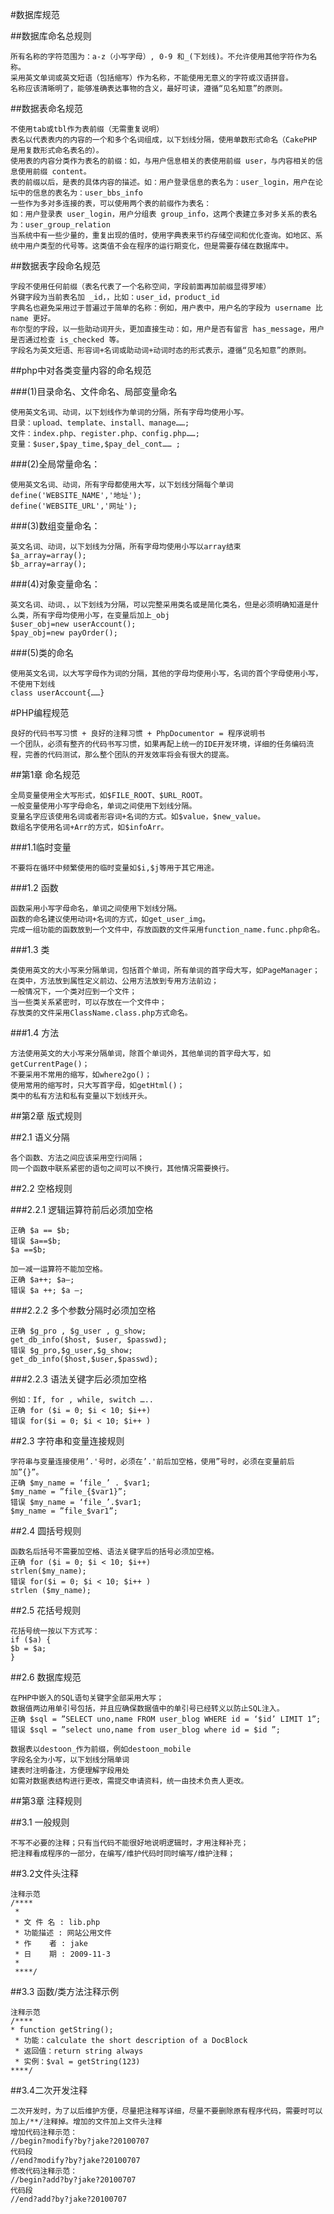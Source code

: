 #数据库规范

##数据库命名总规则

	所有名称的字符范围为：a-z（小写字母）, 0-9 和_(下划线)。不允许使用其他字符作为名称。
	采用英文单词或英文短语（包括缩写）作为名称，不能使用无意义的字符或汉语拼音。
	名称应该清晰明了，能够准确表达事物的含义，最好可读，遵循“见名知意”的原则。

##数据表命名规范

	不使用tab或tbl作为表前缀（无需重复说明）
	表名以代表表内的内容的一个和多个名词组成，以下划线分隔，使用单数形式命名（CakePHP 是用复数形式命名表名的）。
	使用表的内容分类作为表名的前缀：如，与用户信息相关的表使用前缀 user，与内容相关的信息使用前缀 content。
	表的前缀以后，是表的具体内容的描述。如：用户登录信息的表名为：user_login，用户在论坛中的信息的表名为：user_bbs_info
	一些作为多对多连接的表，可以使用两个表的前缀作为表名：
	如：用户登录表 user_login，用户分组表 group_info，这两个表建立多对多关系的表名为：user_group_relation
	当系统中有一些少量的，重复出现的值时，使用字典表来节约存储空间和优化查询。如地区、系统中用户类型的代号等。这类值不会在程序的运行期变化，但是需要存储在数据库中。

##数据表字段命名规范

	字段不使用任何前缀（表名代表了一个名称空间，字段前面再加前缀显得罗嗦）
	外键字段为当前表名加 _id，，比如：user_id，product_id
	字典名也避免采用过于普遍过于简单的名称：例如，用户表中，用户名的字段为 username 比 name 更好。
	布尔型的字段，以一些助动词开头，更加直接生动：如，用户是否有留言 has_message，用户是否通过检查 is_checked 等。
	字段名为英文短语、形容词+名词或助动词+动词时态的形式表示，遵循“见名知意”的原则。

##php中对各类变量内容的命名规范


###(1)目录命名、文件命名、局部变量命名

    使用英文名词、动词，以下划线作为单词的分隔，所有字母均使用小写。
    目录：upload、template、install、manage……;
    文件：index.php、register.php、config.php……;
    变量：$user,$pay_time,$pay_del_cont…… ;
    
###(2)全局常量命名：

    使用英文名词、动词，所有字母都使用大写，以下划线分隔每个单词
    define('WEBSITE_NAME','地址');
    define('WEBSITE_URL','网址');
    
###(3)数组变量命名：

    英文名词、动词，以下划线为分隔，所有字母均使用小写以array结束
    $a_array=array();
    $b_array=array();
    
###(4)对象变量命名：

    英文名词、动词、，以下划线为分隔，可以完整采用类名或是简化类名，但是必须明确知道是什么类，所有字母均使用小写，在变量后加上_obj
    $user_obj=new userAccount();
    $pay_obj=new payOrder();
    
###(5)类的命名

    使用英文名词，以大写字母作为词的分隔，其他的字母均使用小写，名词的首个字母使用小写，不使用下划线
    class userAccount{……}

#PHP编程规范

    良好的代码书写习惯 + 良好的注释习惯 + PhpDocumentor = 程序说明书
    一个团队，必须有整齐的代码书写习惯，如果再配上统一的IDE开发环境，详细的任务编码流程，完善的代码测试，那么整个团队的开发效率将会有很大的提高。

##第1章 命名规范

    全局变量使用全大写形式，如$FILE_ROOT、$URL_ROOT。
    一般变量使用小写字母命名，单词之间使用下划线分隔。
    变量名字应该使用名词或者形容词+名词的方式。如$value，$new_value。
    数组名字使用名词+Arr的方式，如$infoArr。

###1.1临时变量

    不要将在循环中频繁使用的临时变量如$i,$j等用于其它用途。

###1.2 函数

    函数采用小写字母命名，单词之间使用下划线分隔。
    函数的命名建议使用动词+名词的方式，如get_user_img。
    完成一组功能的函数放到一个文件中，存放函数的文件采用function_name.func.php命名。

###1.3 类

    类使用英文的大小写来分隔单词，包括首个单词，所有单词的首字母大写，如PageManager；
    在类中，方法放到属性定义前边、公用方法放到专用方法前边；
    一般情况下，一个类对应到一个文件；
    当一些类关系紧密时，可以存放在一个文件中；
    存放类的文件采用ClassName.class.php方式命名。

###1.4 方法

    方法使用英文的大小写来分隔单词，除首个单词外，其他单词的首字母大写，如getCurrentPage()；
    不要采用不常用的缩写，如where2go()；
    使用常用的缩写时，只大写首字母，如getHtml()；
    类中的私有方法和私有变量以下划线开头。

##第2章 版式规则

##2.1 语义分隔

    各个函数、方法之间应该采用空行间隔；
    同一个函数中联系紧密的语句之间可以不换行，其他情况需要换行。

##2.2 空格规则

###2.2.1 逻辑运算符前后必须加空格

    正确 $a == $b;
    错误 $a==$b;
    $a ==$b;

    加一减一运算符不能加空格。
    正确 $a++; $a–;
    错误 $a ++; $a –;

###2.2.2 多个参数分隔时必须加空格

    正确 $g_pro , $g_user , g_show;
    get_db_info($host, $user, $passwd);
    错误 $g_pro,$g_user,$g_show;
    get_db_info($host,$user,$passwd);

###2.2.3 语法关键字后必须加空格

    例如：If, for , while, switch …..
    正确 for ($i = 0; $i < 10; $i++)
    错误 for($i = 0; $i < 10; $i++ )

##2.3 字符串和变量连接规则

    字符串与变量连接使用’.'号时，必须在’.'前后加空格，使用”号时，必须在变量前后加”{}”。
    正确 $my_name = ‘file_’ . $var1;
    $my_name = ”file_{$var1}”;
    错误 $my_name = ‘file_’.$var1;
    $my_name = ”file_$var1”;

##2.4 圆括号规则

    函数名后括号不需要加空格、语法关键字后的括号必须加空格。
    正确 for ($i = 0; $i < 10; $i++)
    strlen($my_name);
    错误 for($i = 0; $i < 10; $i++ )
    strlen ($my_name);

##2.5 花括号规则

    花括号统一按以下方式写：
    if ($a) {
    $b = $a;
    }

##2.6 数据库规范

    在PHP中嵌入的SQL语句关键字全部采用大写；
    数据值两边用单引号包括，并且应确保数据值中的单引号已经转义以防止SQL注入。
    正确 $sql = ”SELECT uno,name FROM user_blog WHERE id = ‘$id’ LIMIT 1”;
    错误 $sql = ”select uno,name from user_blog where id = $id ”;

    数据表以destoon_作为前缀，例如destoon_mobile
    字段名全为小写，以下划线分隔单词
    建表时注明备注，方便理解字段用处
    如需对数据表结构进行更改，需提交申请资料，统一由技术负责人更改。

##第3章 注释规则

##3.1 一般规则

    不写不必要的注释；只有当代码不能很好地说明逻辑时，才用注释补充；
    把注释看成程序的一部分，在编写/维护代码时同时编写/维护注释；

##3.2文件头注释

    注释示范
    /****
     *
     * 文 件 名 : lib.php
     * 功能描述 : 网站公用文件
     * 作    者 : jake
     * 日    期 : 2009-11-3
     *
     ****/

##3.3 函数/类方法注释示例

    注释示范 
    /****
    * function getString(); 
     * 功能：calculate the short description of a DocBlock 
     * 返回值：return string always
     * 实例：$val = getString(123)
    ****/ 

##3.4二次开发注释

    二次开发时，为了以后维护方便，尽量把注释写详细，尽量不要删除原有程序代码，需要时可以加上/**/注释掉。增加的文件加上文件头注释
    增加代码注释示范：
    //begin?modify?by?jake?20100707
    代码段
    //end?modify?by?jake?20100707
    修改代码注释示范：
    //begin?add?by?jake?20100707
    代码段
    //end?add?by?jake?20100707